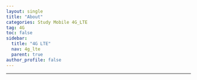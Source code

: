 ```yaml
---
layout: single
title: "About"
categories: Study Mobile 4G_LTE
tag: 4G
toc: false
sidebar:
  title: "4G LTE"
  nav: 4g_lte
  parent: true
author_profile: false
---
```





---